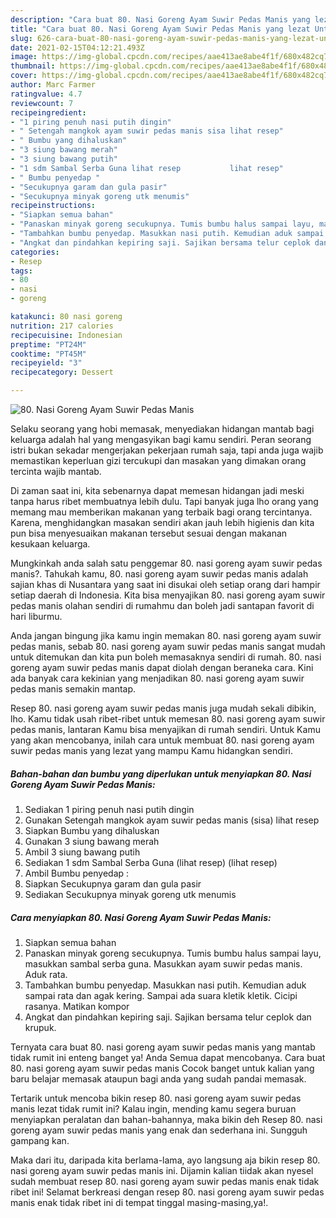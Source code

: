 ```yaml
---
description: "Cara buat 80. Nasi Goreng Ayam Suwir Pedas Manis yang lezat Untuk Jualan"
title: "Cara buat 80. Nasi Goreng Ayam Suwir Pedas Manis yang lezat Untuk Jualan"
slug: 626-cara-buat-80-nasi-goreng-ayam-suwir-pedas-manis-yang-lezat-untuk-jualan
date: 2021-02-15T04:12:21.493Z
image: https://img-global.cpcdn.com/recipes/aae413ae8abe4f1f/680x482cq70/80-nasi-goreng-ayam-suwir-pedas-manis-foto-resep-utama.jpg
thumbnail: https://img-global.cpcdn.com/recipes/aae413ae8abe4f1f/680x482cq70/80-nasi-goreng-ayam-suwir-pedas-manis-foto-resep-utama.jpg
cover: https://img-global.cpcdn.com/recipes/aae413ae8abe4f1f/680x482cq70/80-nasi-goreng-ayam-suwir-pedas-manis-foto-resep-utama.jpg
author: Marc Farmer
ratingvalue: 4.7
reviewcount: 7
recipeingredient:
- "1 piring penuh nasi putih dingin"
- " Setengah mangkok ayam suwir pedas manis sisa lihat resep"
- " Bumbu yang dihaluskan"
- "3 siung bawang merah"
- "3 siung bawang putih"
- "1 sdm Sambal Serba Guna lihat resep           lihat resep"
- " Bumbu penyedap "
- "Secukupnya garam dan gula pasir"
- "Secukupnya minyak goreng utk menumis"
recipeinstructions:
- "Siapkan semua bahan"
- "Panaskan minyak goreng secukupnya. Tumis bumbu halus sampai layu, masukkan sambal serba guna. Masukkan ayam suwir pedas manis. Aduk rata."
- "Tambahkan bumbu penyedap. Masukkan nasi putih. Kemudian aduk sampai rata dan agak kering. Sampai ada suara kletik kletik. Cicipi rasanya. Matikan kompor"
- "Angkat dan pindahkan kepiring saji. Sajikan bersama telur ceplok dan krupuk."
categories:
- Resep
tags:
- 80
- nasi
- goreng

katakunci: 80 nasi goreng 
nutrition: 217 calories
recipecuisine: Indonesian
preptime: "PT24M"
cooktime: "PT45M"
recipeyield: "3"
recipecategory: Dessert

---
```



![80. Nasi Goreng Ayam Suwir Pedas Manis](https://img-global.cpcdn.com/recipes/aae413ae8abe4f1f/680x482cq70/80-nasi-goreng-ayam-suwir-pedas-manis-foto-resep-utama.jpg)

Selaku seorang yang hobi memasak, menyediakan hidangan mantab bagi keluarga adalah hal yang mengasyikan bagi kamu sendiri. Peran seorang istri bukan sekadar mengerjakan pekerjaan rumah saja, tapi anda juga wajib memastikan keperluan gizi tercukupi dan masakan yang dimakan orang tercinta wajib mantab.

Di zaman  saat ini, kita sebenarnya dapat memesan hidangan jadi meski tanpa harus ribet membuatnya lebih dulu. Tapi banyak juga lho orang yang memang mau memberikan makanan yang terbaik bagi orang tercintanya. Karena, menghidangkan masakan sendiri akan jauh lebih higienis dan kita pun bisa menyesuaikan makanan tersebut sesuai dengan makanan kesukaan keluarga. 



Mungkinkah anda salah satu penggemar 80. nasi goreng ayam suwir pedas manis?. Tahukah kamu, 80. nasi goreng ayam suwir pedas manis adalah sajian khas di Nusantara yang saat ini disukai oleh setiap orang dari hampir setiap daerah di Indonesia. Kita bisa menyajikan 80. nasi goreng ayam suwir pedas manis olahan sendiri di rumahmu dan boleh jadi santapan favorit di hari liburmu.

Anda jangan bingung jika kamu ingin memakan 80. nasi goreng ayam suwir pedas manis, sebab 80. nasi goreng ayam suwir pedas manis sangat mudah untuk ditemukan dan kita pun boleh memasaknya sendiri di rumah. 80. nasi goreng ayam suwir pedas manis dapat diolah dengan beraneka cara. Kini ada banyak cara kekinian yang menjadikan 80. nasi goreng ayam suwir pedas manis semakin mantap.

Resep 80. nasi goreng ayam suwir pedas manis juga mudah sekali dibikin, lho. Kamu tidak usah ribet-ribet untuk memesan 80. nasi goreng ayam suwir pedas manis, lantaran Kamu bisa menyajikan di rumah sendiri. Untuk Kamu yang akan mencobanya, inilah cara untuk membuat 80. nasi goreng ayam suwir pedas manis yang lezat yang mampu Kamu hidangkan sendiri.

<!--inarticleads1-->

##### Bahan-bahan dan bumbu yang diperlukan untuk menyiapkan 80. Nasi Goreng Ayam Suwir Pedas Manis:

1. Sediakan 1 piring penuh nasi putih dingin
1. Gunakan  Setengah mangkok ayam suwir pedas manis (sisa) lihat resep
1. Siapkan  Bumbu yang dihaluskan
1. Gunakan 3 siung bawang merah
1. Ambil 3 siung bawang putih
1. Sediakan 1 sdm Sambal Serba Guna (lihat resep)           (lihat resep)
1. Ambil  Bumbu penyedap :
1. Siapkan Secukupnya garam dan gula pasir
1. Sediakan Secukupnya minyak goreng utk menumis




<!--inarticleads2-->

##### Cara menyiapkan 80. Nasi Goreng Ayam Suwir Pedas Manis:

1. Siapkan semua bahan
1. Panaskan minyak goreng secukupnya. Tumis bumbu halus sampai layu, masukkan sambal serba guna. Masukkan ayam suwir pedas manis. Aduk rata.
1. Tambahkan bumbu penyedap. Masukkan nasi putih. Kemudian aduk sampai rata dan agak kering. Sampai ada suara kletik kletik. Cicipi rasanya. Matikan kompor
1. Angkat dan pindahkan kepiring saji. Sajikan bersama telur ceplok dan krupuk.




Ternyata cara buat 80. nasi goreng ayam suwir pedas manis yang mantab tidak rumit ini enteng banget ya! Anda Semua dapat mencobanya. Cara buat 80. nasi goreng ayam suwir pedas manis Cocok banget untuk kalian yang baru belajar memasak ataupun bagi anda yang sudah pandai memasak.

Tertarik untuk mencoba bikin resep 80. nasi goreng ayam suwir pedas manis lezat tidak rumit ini? Kalau ingin, mending kamu segera buruan menyiapkan peralatan dan bahan-bahannya, maka bikin deh Resep 80. nasi goreng ayam suwir pedas manis yang enak dan sederhana ini. Sungguh gampang kan. 

Maka dari itu, daripada kita berlama-lama, ayo langsung aja bikin resep 80. nasi goreng ayam suwir pedas manis ini. Dijamin kalian tiidak akan nyesel sudah membuat resep 80. nasi goreng ayam suwir pedas manis enak tidak ribet ini! Selamat berkreasi dengan resep 80. nasi goreng ayam suwir pedas manis enak tidak ribet ini di tempat tinggal masing-masing,ya!.

